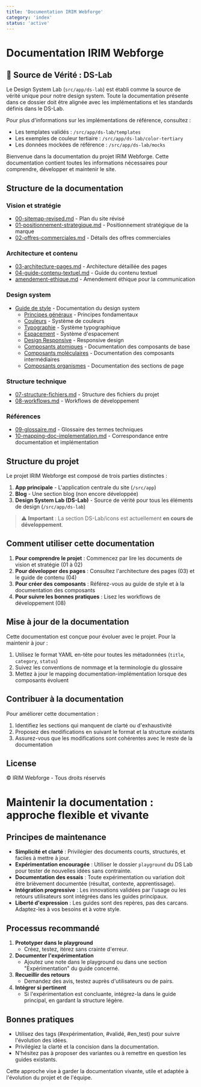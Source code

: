 ```yaml
---
title: 'Documentation IRIM Webforge'
category: 'index'
status: 'active'
---
```


# Documentation IRIM Webforge

## 🌟 Source de Vérité : DS-Lab

Le Design System Lab (`src/app/ds-lab`) est établi comme la source de vérité unique pour notre design system. Toute la documentation présente dans ce dossier doit être alignée avec les implémentations et les standards définis dans le DS-Lab.

Pour plus d'informations sur les implémentations de référence, consultez :

- Les templates validés : `/src/app/ds-lab/templates`
- Les exemples de couleur tertiaire : `/src/app/ds-lab/color-tertiary`
- Les données mockées de référence : `/src/app/ds-lab/mocks`

Bienvenue dans la documentation du projet IRIM Webforge. Cette documentation contient toutes les informations nécessaires pour comprendre, développer et maintenir le site.

## Structure de la documentation

### Vision et stratégie

- [00-sitemap-revised.md](./00-sitemap-revised.md) - Plan du site révisé
- [01-positionnement-strategique.md](./01-positionnement-strategique.md) - Positionnement stratégique de la marque
- [02-offres-commerciales.md](./02-offres-commerciales.md) - Détails des offres commerciales

### Architecture et contenu

- [03-architecture-pages.md](./03-architecture-pages.md) - Architecture détaillée des pages
- [04-guide-contenu-textuel.md](./04-guide-contenu-textuel.md) - Guide du contenu textuel
- [amendement-ethique.md](./amendement-ethique.md) - Amendement éthique pour la communication

### Design system

- [Guide de style](./style/index.md) - Documentation du design system
  - [Principes généraux](./style/principles.md) - Principes fondamentaux
  - [Couleurs](./style/colors.md) - Système de couleurs
  - [Typographie](./style/typography.md) - Système typographique
  - [Espacement](./style/spacing.md) - Système d'espacement
  - [Design Responsive](./style/responsive.md) - Responsive design
  - [Composants atomiques](./style/atoms.md) - Documentation des composants de base
  - [Composants moléculaires](./style/molecules.md) - Documentation des composants intermédiaires
  - [Composants organismes](./style/organisms.md) - Documentation des sections de page

### Structure technique

- [07-structure-fichiers.md](./07-structure-fichiers.md) - Structure des fichiers du projet
- [08-workflows.md](./08-workflows.md) - Workflows de développement

### Références

- [09-glossaire.md](./09-glossaire.md) - Glossaire des termes techniques
- [10-mapping-doc-implementation.md](./10-mapping-doc-implementation.md) - Correspondance entre documentation et implémentation

## Structure du projet

Le projet IRIM Webforge est composé de trois parties distinctes :

1. **App principale** - L'application centrale du site (`/src/app`)
2. **Blog** - Une section blog (non encore développée)
3. **Design System Lab (DS-Lab)** - Source de vérité pour tous les éléments de design (`/src/app/ds-lab`)

> ⚠️ **Important** : La section DS-Lab/icons est actuellement **en cours de développement**.

## Comment utiliser cette documentation

1. **Pour comprendre le projet** : Commencez par lire les documents de vision et stratégie (01 à 02)
2. **Pour développer des pages** : Consultez l'architecture des pages (03) et le guide de contenu (04)
3. **Pour créer des composants** : Référez-vous au guide de style et à la documentation des composants
4. **Pour suivre les bonnes pratiques** : Lisez les workflows de développement (08)

## Mise à jour de la documentation

Cette documentation est conçue pour évoluer avec le projet. Pour la maintenir à jour :

1. Utilisez le format YAML en-tête pour toutes les métadonnées (`title`, `category`, `status`)
2. Suivez les conventions de nommage et la terminologie du glossaire
3. Mettez à jour le mapping documentation-implémentation lorsque des composants évoluent

## Contribuer à la documentation

Pour améliorer cette documentation :

1. Identifiez les sections qui manquent de clarté ou d'exhaustivité
2. Proposez des modifications en suivant le format et la structure existants
3. Assurez-vous que les modifications sont cohérentes avec le reste de la documentation

## License

© IRIM Webforge - Tous droits réservés

# Maintenir la documentation : approche flexible et vivante

## Principes de maintenance

- **Simplicité et clarté** : Privilégier des documents courts, structurés, et faciles à mettre à jour.
- **Expérimentation encouragée** : Utiliser le dossier `playground` du DS Lab pour tester de nouvelles idées sans contrainte.
- **Documentation des essais** : Toute expérimentation ou variation doit être brièvement documentée (résultat, contexte, apprentissage).
- **Intégration progressive** : Les innovations validées par l'usage ou les retours utilisateurs sont intégrées dans les guides principaux.
- **Liberté d'expression** : Les guides sont des repères, pas des carcans. Adaptez-les à vos besoins et à votre style.

## Processus recommandé

1. **Prototyper dans le playground**
   - Créez, testez, itérez sans crainte d'erreur.
2. **Documenter l'expérimentation**
   - Ajoutez une note dans le playground ou dans une section "Expérimentation" du guide concerné.
3. **Recueillir des retours**
   - Demandez des avis, testez auprès d'utilisateurs ou de pairs.
4. **Intégrer si pertinent**
   - Si l'expérimentation est concluante, intégrez-la dans le guide principal, en gardant la structure légère.

## Bonnes pratiques

- Utilisez des tags (#expérimentation, #validé, #en_test) pour suivre l'évolution des idées.
- Privilégiez la clarté et la concision dans la documentation.
- N'hésitez pas à proposer des variantes ou à remettre en question les guides existants.

Cette approche vise à garder la documentation vivante, utile et adaptée à l'évolution du projet et de l'équipe.
